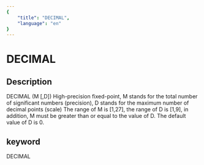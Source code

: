 ```yaml
---
{
    "title": "DECIMAL",
    "language": "en"
}
---
```


<!-- 
Licensed to the Apache Software Foundation (ASF) under one
or more contributor license agreements.  See the NOTICE file
distributed with this work for additional information
regarding copyright ownership.  The ASF licenses this file
to you under the Apache License, Version 2.0 (the
"License"); you may not use this file except in compliance
with the License.  You may obtain a copy of the License at

  http://www.apache.org/licenses/LICENSE-2.0

Unless required by applicable law or agreed to in writing,
software distributed under the License is distributed on an
"AS IS" BASIS, WITHOUT WARRANTIES OR CONDITIONS OF ANY
KIND, either express or implied.  See the License for the
specific language governing permissions and limitations
under the License.
-->

# DECIMAL

## Description

DECIMAL (M [,D])
High-precision fixed-point, M stands for the total number of significant numbers (precision), D stands for the maximum number of decimal points (scale)
The range of M is [1,27], the range of D is [1,9], in addition, M must be greater than or equal to the value of D. The default value of D is 0.

## keyword

DECIMAL
